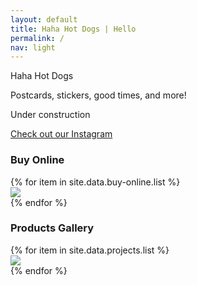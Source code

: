 ```yaml
---
layout: default
title: Haha Hot Dogs | Hello
permalink: /
nav: light
---
```


<section class="home-hero">
  <div class="pw-container">
    <div class="home-hero-content">
      <p>Haha Hot Dogs</p>
      <p></p>
      <p></p>
      <span class="white-text">Postcards, stickers, good times, and more!</span>
      <p></p>
      <span class="white-text">Under construction</span> <p />
      <a class="btn-lrg btn-lrg-dark" href="{{ "http://www.instagram.com/hahahotdogs"}}">Check out our Instagram</a>
    </div>
  </div>
</section>

<!--Where to buy-->
<section class="home-projects">
  <div class="pw-container">
    <h3>Buy Online</h3>
      <div class="home-projects-list">
        {% for item in site.data.buy-online.list %}
          <div class="home-project">
            <a href="{{ item.url }}" alt="{{ item.title }}">
              <img class="home-project-thumbnail" src="{{ item.thumbnail }}" />
              <!--<h4 class="home-project-title">{{ item.title }}</h4>-->
              <!--<p class="home-project-description">{{ item.description }}</p>-->
            </a>
          </div>
        {% endfor %}
      </div>
  </div>
</section>

<section class="home-projects">
  <div class="pw-container">
    <h3><a name="projects"></a>Products Gallery</h3>
    <div class="home-projects-list">
      {% for item in site.data.projects.list %}
      <div class="home-project">
        <a href="{{ item.url }}" alt="{{ item.title }}" data-lightbox="postcards">
          <img class="home-project-thumbnail" src="{{ item.thumbnail }}" />
          <!-- <h4 class="home-project-title">{{ item.title }}</h4> -->
          <!--<p class="home-project-description">{{ item.description }}</p>-->
        </a>
      </div>
      {% endfor %}
    </div>
  </div>
</section>
